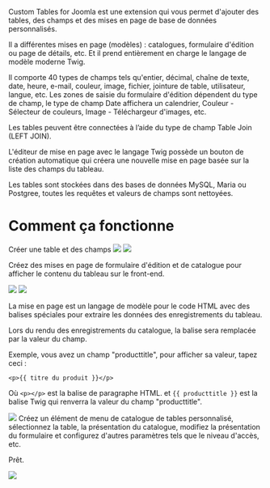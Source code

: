 Custom Tables for Joomla est une extension qui vous permet d'ajouter des tables, des champs et des mises en page de base de données personnalisés.

Il a différentes mises en page (modèles) : catalogues, formulaire d'édition ou page de détails, etc. Et il prend entièrement en charge le langage de modèle moderne Twig.

Il comporte 40 types de champs tels qu'entier, décimal, chaîne de texte, date, heure, e-mail, couleur, image, fichier, jointure de table, utilisateur, langue, etc. Les zones de saisie du formulaire d'édition dépendent du type de champ, le type de champ Date affichera un calendrier, Couleur - Sélecteur de couleurs, Image - Téléchargeur d'images, etc.

Les tables peuvent être connectées à l’aide du type de champ Table Join (LEFT JOIN).

L'éditeur de mise en page avec le langage Twig possède un bouton de création automatique qui créera une nouvelle mise en page basée sur la liste des champs du tableau.

Les tables sont stockées dans des bases de données MySQL, Maria ou Postgree, toutes les requêtes et valeurs de champs sont nettoyées.

# Comment ça fonctionne

Créer une table et des champs
![](https://joomlaboat.com/images/components/ct/listoftables.png)
![](https://joomlaboat.com/images/components/ct/listoffields.png)

Créez des mises en page de formulaire d'édition et de catalogue pour afficher le contenu du tableau sur le front-end.

![](https://joomlaboat.com/images/components/ct/listoflayouts.png)
![](https://joomlaboat.com/images/components/ct/layout.png)


La mise en page est un langage de modèle pour le code HTML avec des balises spéciales pour extraire les données des enregistrements du tableau.

Lors du rendu des enregistrements du catalogue, la balise sera remplacée par la valeur du champ.

Exemple, vous avez un champ "producttitle", pour afficher sa valeur, tapez ceci :

`<p>{{ titre du produit }}</p>`

Où `<p></p>` est la balise de paragraphe HTML. et `{{ producttitle }}` est la balise Twig qui renverra la valeur du champ "producttitle".

![](https://joomlaboat.com/images/components/ct/menu.png) Créez un élément de menu de catalogue de tables personnalisé, sélectionnez la table, la présentation du catalogue, modifiez la présentation du formulaire et configurez d'autres paramètres tels que le niveau d'accès, etc.

Prêt.

![](https://joomlaboat.com/images/components/ct/appointments.png)
